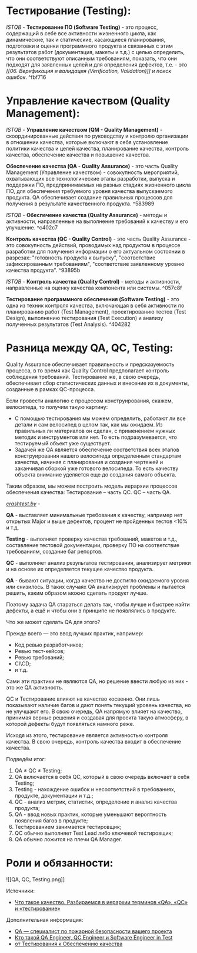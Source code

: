 # Тестирование (Testing):

*ISTQB* - 
**Тестирование ПО (Software Testing)** - это процесс, содержащий в себе все активности жизненного цикла, как динамические, так и статические, касающиеся планирования, подготовки и оценки программного продукта и связанных с этим результатов работ (документация, макеты и т.д.) с целью определить, что они соответствуют описанным требованиям, показать, что они подходят для заявленных целей и для определения дефектов, т.е. - это *[[06. Верификация и валидация (Verification, Validation)]] и поиск ошибок*. ^fbf716

# Управление качеством (Quality Management):

*ISTQB* - 
**Управление качеством (QM - Quality Management)** - скоординированные действия по руководству и контролю организации в отношении качества, которые включают в себя установление политики качества и целей качества, планирование качества, контроль качества, обеспечение качества и повышение качества.

**Обеспечение качества (QA - Quality Assurance)** - это часть Quality Management (Управление качеством) - совокупность мероприятий, охватывающих все технологические этапы разработки, выпуска и поддержки ПО, предпринимаемых на разных стадиях жизненного цикла ПО, для обеспечения требуемого уровня качества выпускаемого продукта. QA обеспечивает создание правильных процессов для получения в результате качественного продукта. ^583989

*ISTQB* - 
**Обеспечение качества (Quality Assurance)** - методы и активности, направленные на выполнение требований к качеству и его улучшение. ^c402c7

**Контроль качества (QC - Quality Control)** - это часть Quality Assurance - это совокупность действий, проводимых над продуктом в процессе разработки для получения информации о его актуальном состоянии в разрезах: "готовность продукта к выпуску", "соответствие зафиксированным требованиям", "соответствие заявленному уровню качества продукта". ^93895b

*ISTQB* - 
**Контроль качества (Quality Control)** - методы и активности, направленные на оценку качества компонента или системы. ^057c8f

**Тестирование программного обеспечения (Software Testing)** - это одна из техник контроля качества, включающая в себя активности по планированию работ (Test Management), проектированию тестов (Test Design), выполнению тестирования (Test Execution) и анализу полученных результатов (Test Analysis). ^404282

# Разница между QA, QC, Testing:

Quality Assurance обеспечивает правильность и предсказуемость процесса, в то время как Quality Control предполагает контроль соблюдения требований. Тестирование же, в свою очередь, обеспечивает сбор статистических данных и внесение их в документы, созданные в рамках QC-процесса.

Если провести аналогию с процессом конструирования, скажем, велосипеда, то получим такую картину:
- С помощью тестирования мы можем определить, работают ли все детали и сам велосипед в целом так, как мы ожидаем. Из правильных ли материалов он сделан, с применением нужных методик и инструментов или нет. То есть подразумевается, что тестируемый объект уже существует.
- Задачей же QA является обеспечение соответствия всех этапов конструирования нашего велосипеда определенным стандартам качества, начиная с планирования и создания чертежей и заканчивая сборкой уже готового велосипеда. То есть качеству объекта внимание уделяется еще до создания самого объекта.

Таким образом, мы можем построить модель иерархии процессов обеспечения качества: Тестирование – часть QC. QC – часть QA.

[*crashtest.by*](https://crashtest.by/quality-assurance-vs-quality-control-vs-testing/) - 

**QA** - выставляет минимальные требования к качеству, например нет открытых Major и выше дефектов, процент не пройденных тестов <10% и т.д.

**Testing** - выполняет проверку качества требований, макетов и т.д., составление тестовой документации, проверку ПО на соответствие требованиям, создание баг репортов.

**QC** - выполняет анализ результатов тестирования, анализирует метрики и на основе их определяется текущее качество продукта.

**QA** - бывают ситуации, когда качество не достигло ожидаемого уровня или снизилось. В таких случаях QA анализирует проблемы и пытается решить, каким образом можно сделать продукт лучше.

Поэтому задача QA стараться делать так, чтобы лучше и быстрее найти дефекты, а ещё и чтобы они в принципе не появлялись в продукте.

Что же может сделать QA для этого?

Прежде всего — это ввод лучших практик, например:
- Код ревью разработчиков;
- Ревью тест-кейсов;
- Ревью требований;
- CI\CD;
- и т.д.

Сами эти практики не являются QA, но решение ввести любую из них - это же QA активность.

QC и Тестирование влияют на качество косвенно. Они лишь показывают наличие багов и дают понять текущий уровень качества, но не улучшают его. В свою очередь, QA напрямую влияет на качество, принимая верные решения и создавая для проекта такую атмосферу, в которой дефекты будут появляться намного реже.

Исходя из этого, тестирование является активностью контроля качества. В свою очередь, контроль качества входит в обеспечение качества.

Подведём итог:

1.  QA ≠ QC ≠ Testing;
2.  QA включается в себя QC, который в свою очередь включает в себя Testing;
3.  Testing - нахождение ошибок и несоответствий в требованиях, продукте, документации и т.д.;
4.  QC - анализ метрик, статистик, определение и анализ качества продукта;
5.  QA - ввод новых практик, которые уменьшают вероятность появления багов в продукте;
6.  Тестированием занимается тестировщик;
7.  QC обычно выполняет Test Lead либо ключевой тестировщик;
8.  QA обычно ложится на плечи QA Manager.

# Роли и обязанности:

![[QA, QC, Testing.png]]

Источники:
- [Что такое качество. Разбираемся в иерархии терминов «QA», «QC» и «тестирование»](https://habr.com/ru/company/rostelecom/blog/647963/)

Дополнительная информация:
- [QA — специалист по пожарной безопасности вашего проекта](https://habr.com/ru/company/badoo/blog/496452/)
- [Кто такой QA Engineer, QC Engineer и Software Engineer in Test](https://habr.com/ru/post/563204/)
- [от Тестирования к Обеспечению качества](https://habr.com/ru/post/671874/)